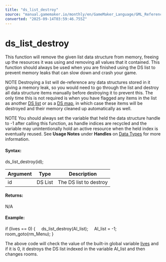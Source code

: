 ```yaml
---
title: "ds_list_destroy"
source: "manual.gamemaker.io/monthly/en/GameMaker_Language/GML_Reference/Data_Structures/DS_Lists/ds_list_destroy.htm"
converted: "2025-09-14T03:59:46.755Z"
---
```


# ds\_list\_destroy

This function will remove the given list data structure from memory, freeing up the resources it was using and removing all values that it contained. This function should always be used when you are finished using the DS list to prevent memory leaks that can slow down and crash your game.

NOTE Destroying a list will de-reference any data structures stored in it giving a memory leak, so you would need to go through the list and destroy all data structure items manually before destroying it to prevent this. The only time this is not required is when you have flagged any items in the list as another [DS list](DS_Lists.md) or as a [DS map](../DS_Maps/DS_Maps.md), in which case these items will be destroyed and their memory cleaned up automatically as well.

NOTE You should always set the variable that held the data structure handle to \-1 after calling this function, as handle indices are recycled and the variable may unintentionally hold an active resource when the held index is eventually reused. See **Usage Notes** under **Handles** on [Data Types](../../../../../../../GameMaker_Language/GML_Overview/Data_Types.md) for more information.

#### Syntax:

ds\_list\_destroy(id);

| Argument | Type | Description |
| --- | --- | --- |
| id | DS List | The DS list to destroy |

#### Returns:

N/A

#### Example:

if (lives == 0)
{
    ds\_list\_destroy(AI\_list);
    AI\_list = -1;
    room\_goto(rm\_Menu);
}

The above code will check the value of the built-in global variable [lives](../../../../../../../GameMaker_Language/GML_Overview/Variables/Builtin_Global_Variables/lives.md) and if it is 0, it destroys the DS list indexed in the variable AI\_list and then changes rooms.